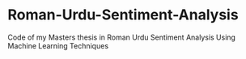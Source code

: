 # Roman-Urdu-Sentiment-Analysis
Code of my Masters thesis in Roman Urdu Sentiment Analysis Using Machine Learning Techniques
